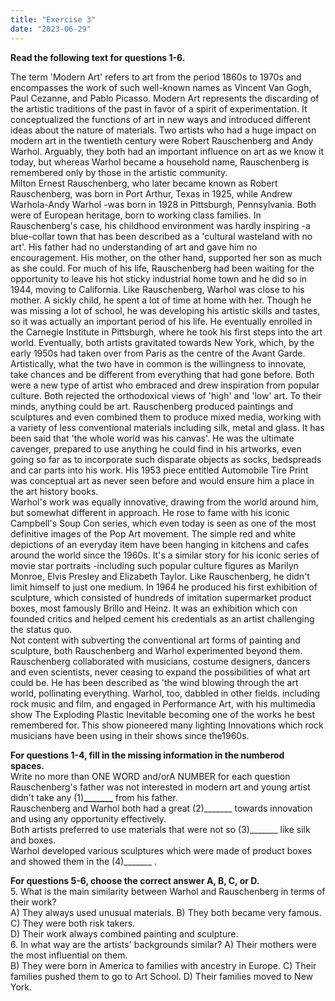 ```yaml
---
title: "Exercise 3"
date: "2023-06-29"
---
```


**Read the following text for questions 1-6.**

The term 'Modern Art' refers to art from the period 1860s to 1970s and encompasses the work of such well-known names as Vincent Van Gogh, Paul Cezanne, and Pablo Picasso. Modern Art represents the discarding of the artistic traditions of the past in favor of a spirit of experimentation. It conceptualized the functions of art in new ways and introduced different ideas about the nature of materials. Two artists who had a huge impact on modern art in the twentieth century were Robert Rauschenberg and Andy Warhol. Arguably, they both had an important influence on art as we know it today, but whereas Warhol became a household name, Rauschenberg is remembered only by those in the artistic community.  
Milton Ernest Rauschenberg, who later became known as Robert Rauschenberg, was born in Port Arthur, Texas in 1925, while Andrew Warhola-Andy Warhol -was born in 1928 in Pittsburgh, Pennsylvania. Both were of European heritage, born to working class families. In Rauschenberg's case, his childhood environment was hardly inspiring -a blue-collar town that has been described as a 'cultural wasteland with no art'. His father had no understanding of art and gave him no encouragement. His mother, on the other hand, supported her son as much as she could. For much of his life, Rauschenberg had been waiting for the opportunity to leave his hot sticky industrial home town and he did so in 1944, moving to California. Like Rauschenberg, Warhol was close to his mother. A sickly child, he spent a lot of time at home with her. Though he was missing a lot of school, he was developing his artistic skills and tastes, so it was actually an important period of his life. He eventually enrolled in the Carnegie Institute in Pittsburgh, where he took his first steps into the art world. Eventually, both artists gravitated towards New York, which, by the early 1950s had taken over from Paris as the centre of the Avant Garde. Artistically, what the two have in common is the willingness to innovate, take chances and be different from everything that had gone before. Both were a new type of artist who embraced and drew inspiration from popular culture. Both rejected the orthodoxical views of 'high' and 'low' art. To their minds, anything could be art. Rauschenberg produced paintings and sculptures and even combined them to produce mixed media, working with a variety of less conventional materials including silk, metal and glass. It has been said that 'the whole world was his canvas'. He was the ultimate cavenger, prepared to use anything he could find in his artworks, even going so far as to incorporate such disparate objects as socks, bedspreads and car parts into his work. His 1953 piece entitled Automobile Tire Print was conceptual art as never seen before and would ensure him a place in the art history books.  
Warhol's work was equally innovative, drawing from the world around him, but somewhat different in approach. He rose to fame with his iconic Campbell's Soup Con series, which even today is seen as one of the most definitive images of the Pop Art movement. The simple red and white depictions of an everyday item have been hanging in kitchens and cafes around the world since the 1960s. It's a similar story for his iconic series of movie star portraits -including such popular culture figures as Marilyn Monroe, Elvis Presley and Elizabeth Taylor. Like Rauschenberg, he didn't limit himself to just one medium. In 1964 he produced his first exhibition of sculpture, which consisted of hundreds of imitation supermarket product boxes, most famously Brillo and Heinz. It was an exhibition which con founded critics and helped cement his credentials as an artist challenging the status quo.  
Not content with subverting the conventional art forms of painting and sculpture, both Rauschenberg and Warhol experimented beyond them. Rauschenberg collaborated with musicians, costume designers, dancers and even scientists, never ceasing to expand the possibilities of what art could be. He has been described as 'the wind blowing through the art world, pollinating everything. Warhol, too, dabbled in other fields. including rock music and film, and engaged in Performance Art, with his multimedia show The Exploding Plastic Inevitable becoming one of the works he best remembered for. This show pioneered many lighting Innovations which rock musicians have been using in their shows since the1960s.

**For questions 1-4, fill in the missing information in the numberod  
spaces.**  
Write no more than ONE WORD and/orA NUMBER for each question  
Rauschenberg's father was not interested in modern art and young artist didn't take any (1)**\_\_\_\_\_\_\_** from his father.  
Rauschenberg and Warhol both had a great (2)\_\_\_\_\_\_\_ towards innovation and using any opportunity effectively.  
Both artists preferred to use materials that were not so (3)\_\_\_\_\_\_\_ like silk and boxes.  
Warhol developed various sculptures which were made of product boxes and showed them in the (4)\_\_\_\_\_\_\_ .

**For questions 5-6, choose the correct answer A, B, C, or D.**  
5\. What is the main similarity between Warhol and Rauschenberg in terms of their work?  
A) They always used unusual materials. B) They both became very famous. C) They were both risk takers.  
D) Their work always combined painting and sculpture.  
6\. In what way are the artists' backgrounds similar? A) Their mothers were the most influential on them.  
B) They were born in America to families with ancestry in Europe. C) Their families pushed them to go to Art School. D) Their families moved to New York.
